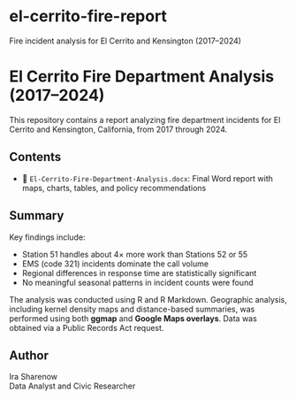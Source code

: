 # el-cerrito-fire-report
Fire incident analysis for El Cerrito and Kensington (2017–2024)
# El Cerrito Fire Department Analysis (2017–2024)

This repository contains a report analyzing fire department incidents for El Cerrito and Kensington, California, from 2017 through 2024.

## Contents

- 📄 `El-Cerrito-Fire-Department-Analysis.docx`: Final Word report with maps, charts, tables, and policy recommendations

## Summary

Key findings include:
- Station 51 handles about 4× more work than Stations 52 or 55
- EMS (code 321) incidents dominate the call volume
- Regional differences in response time are statistically significant
- No meaningful seasonal patterns in incident counts were found

The analysis was conducted using R and R Markdown. Geographic analysis, including kernel density maps and distance-based summaries, was performed using both **ggmap** and **Google Maps overlays**. Data was obtained via a Public Records Act request.

## Author

Ira Sharenow  
Data Analyst and Civic Researcher  
